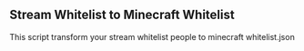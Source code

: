 ## Stream Whitelist to Minecraft Whitelist

This script transform your stream whitelist people to minecraft whitelist.json
